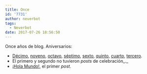 ```yaml
---
title: Once
id: '7731'
author: neverbot
tags:
  - Neverbot
date: 2017-07-26 18:56:50
---
```


Once años de blog. Aniversarios:

*   [Décimo](https://www.neverbot.com/y-diez/), [noveno](https://www.neverbot.com/nueve/), [octavo](https://www.neverbot.com/ocho/), [séptimo](https://www.neverbot.com/septimo-aniversario/), [](https://www.neverbot.com/septimo-aniversario/)[sexto](https://www.neverbot.com/sexto-aniversario/), [](https://www.neverbot.com/sexto-aniversario/)[quinto](https://www.neverbot.com/quinto-aniversario/), [cuarto](https://www.neverbot.com/cuarto-aniversario-de-neverbot-com/), [tercero](https://www.neverbot.com/tercer-aniversario-del-blog/).[](https://www.neverbot.com/tercer-aniversario-del-blog/)
*   El primero y segundo no tuvieron _posts_ de celebración_._
*   [¡Hola Mundo!](https://www.neverbot.com/hello-world/), el primer _post._